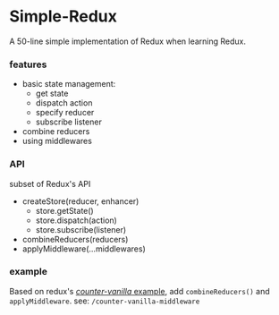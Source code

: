 # Simple-Redux

A 50-line simple implementation of Redux when learning Redux.

### features

* basic state management:
    * get state
    * dispatch action
    * specify reducer
    * subscribe listener
* combine reducers
* using middlewares

### API

subset of Redux's API

* createStore(reducer, enhancer)
    * store.getState()
    * store.dispatch(action)
    * store.subscribe(listener)
* combineReducers(reducers)
* applyMiddleware(...middlewares)

### example

Based on redux's [*counter-vanilla* example](https://github.com/reduxjs/redux/tree/master/examples/counter-vanilla), add `combineReducers()` and `applyMiddleware`. see: `/counter-vanilla-middleware`